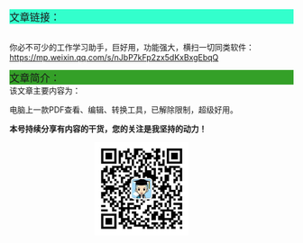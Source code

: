 <div style="background-color:#33ffcc;font-size:18px">文章链接：</div>

<br/>你必不可少的工作学习助手，巨好用，功能强大，横扫一切同类软件：<a href="https://mp.weixin.qq.com/s/nJbP7kFp2zx5dKxBxgEbqQ" target="_blank" >https://mp.weixin.qq.com/s/nJbP7kFp2zx5dKxBxgEbqQ</a>



<div style="background-color:RGB(52,160,40);font-size:18px">文章简介：</div>
该文章主要内容为：

电脑上一款PDF查看、编辑、转换工具，已解除限制，超级好用。

**本号持续分享有内容的干货，您的关注是我坚持的动力！**

<img src="./_assets/clip_image002.jpg" style="width:33%;margin-left:30%" />